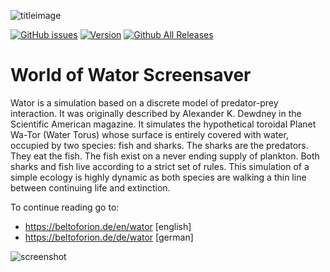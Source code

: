 ![titleimage](https://beltoforion.de/en/wator/images/title.png)

[![GitHub issues](https://img.shields.io/github/issues/beltoforion/Wator-Screensaver.svg?maxAge=360)](https://github.com/beltoforion/Wator-Screensaver/issues)
[![Version](https://img.shields.io/github/release/beltoforion/Wator-Screensaver.svg?maxAge=360)](https://github.com/beltoforion/Wator-Screensaver/releases/tag/v1.2)
[![Github All Releases](https://img.shields.io/github/downloads/beltoforion/Wator-Screensaver/total.svg)](https://github.com/beltoforion/Wator-Screensaver/releases/tag/v1.2)
# World of Wator Screensaver

Wator is a simulation based on a discrete model of predator-prey interaction. It was originally described by Alexander K. Dewdney in the Scientific American magazine. It simulates the hypothetical toroidal Planet Wa-Tor (Water Torus) whose surface is entirely covered with water, occupied by two species: fish and sharks. The sharks are the predators. They eat the fish. The fish exist on a never ending supply of plankton. Both sharks and fish live according to a strict set of rules. This simulation of a simple ecology is highly dynamic as both species are walking a thin line between continuing life and extinction. 

To continue reading go to: 
* https://beltoforion.de/en/wator [english]
* https://beltoforion.de/de/wator [german]

![screenshot](https://beltoforion.de/en/wator/images/wator.webp)
